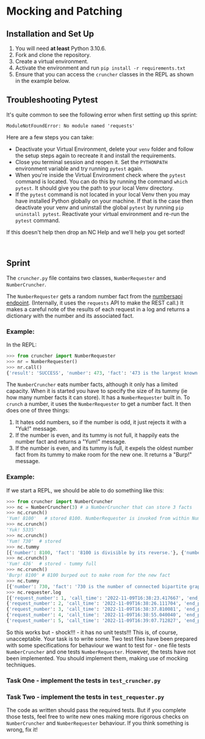 # Mocking and Patching

## Installation and Set Up
1. You will need **at least** Python 3.10.6.
2. Fork and clone the repository. 
3. Create a virtual environment.
4. Activate the environment and run `pip install -r requirements.txt`
5. Ensure that you can access the `cruncher` classes in the REPL as shown in the example below.

## Troubleshooting Pytest

It's quite common to see the following error when first setting up this sprint: 
```
ModuleNotFoundError: No module named 'requests'
```
Here are a few steps you can take:
- Deactivate your Virtual Environment, delete your `venv` folder and follow the setup steps again to recreate it and install the requirements.
- Close you terminal session and reopen it. Set the `PYTHONPATH` environment variable and try running `pytest` again.
- When you're inside the Virtual Environment check where the `pytest` command is located. You can do this by running the command `which pytest`. It should give you the path to your local Venv directory. 
- If the `pytest` command is not located in your local Venv then you may have installed Python globally on your machine. If that is the case then deactivate your venv and uninstall the global `pytest` by running `pip uninstall pytest`. Reactivate your virtual environment and re-run the `pytest` command.

If this doesn't help then drop an NC Help and we'll help you get sorted!

<br>

## Sprint
The `cruncher.py` file contains two classes, `NumberRequester` and `NumberCruncher`. 

The `NumberRequester` gets a random number fact from the [numbersapi endpoint](http://numbersapi.com/). (Internally, it uses the `requests` API to make the REST call.) It makes a careful note of the results of each request in a log and returns a dictionary with the number and its associated fact.

### Example:
In the REPL:
```python
>>> from cruncher import NumberRequester
>>> nr = NumberRequester()
>>> nr.call()
{'result': 'SUCCESS', 'number': 473, 'fact': '473 is the largest known number whose square and 4^{th} power use different digits.'}
```

The `NumberCruncher` eats number facts, although it only has a limited capacity. When it is started you have to specify the size of its tummy (ie how many number facts it can store). It has a `NumberRequester` built in. To `crunch` a number, it uses the `NumberRequester` to get a number fact. It then does one of three things:
1. It hates odd numbers, so if the number is odd, it just rejects it with a "Yuk!" message.
2. If the number is even, and its tummy is not full, it happily eats the number fact and returns a "Yum!" message.
3. If the number is even, and its tummy is full, it expels the oldest number fact from its tummy to make room for the new one. It returns a "Burp!" message.

### Example:
If we start a REPL, we should be able to do something like this:
```python
>>> from cruncher import NumberCruncher
>>> nc = NumberCruncher(3) # a NumberCruncher that can store 3 facts
>>> nc.crunch()
'Yum! 8100'   # stored 8100. NumberRequester is invoked from within NumberCruncher
>>> nc.crunch()
'Yuk! 5335'
>>> nc.crunch()
'Yum! 730'  # stored
>>> nc.tummy
[{'number': 8100, 'fact': '8100 is divisible by its reverse.'}, {'number': 730, 'fact': '730 is the number of connected bipartite graphs with 9 vertices.'}]
>>> nc.crunch()
'Yum! 436'  # stored - tummy full
>>> nc.crunch()
'Burp! 8100' # 8100 burped out to make room for the new fact
>>> nc.tummy
[{'number': 730, 'fact': '730 is the number of connected bipartite graphs with 9 vertices.'}, {'number': 436, 'fact': '436 is a boring number.'}, {'number': 5624, 'fact': '5624 is the number of binary 5×5 matrices up to permutations of rows and columns.'}]
>>> nc.requester.log
[{'request_number': 1, 'call_time': '2022-11-09T16:38:23.417667', 'end_point': 'http://numbersapi.com/random/math', 'result': 'SUCCESS', 'number': 8100},  
{'request_number': 2, 'call_time': '2022-11-09T16:38:26.111704', 'end_point': 'http://numbersapi.com/random/math', 'result': 'SUCCESS', 'number': 5335},  
{'request_number': 3, 'call_time': '2022-11-09T16:38:37.810081', 'end_point': 'http://numbersapi.com/random/math', 'result': 'SUCCESS', 'number': 730},  
{'request_number': 4, 'call_time': '2022-11-09T16:38:55.040040', 'end_point': 'http://numbersapi.com/random/math', 'result': 'SUCCESS', 'number': 436},  
{'request_number': 5, 'call_time': '2022-11-09T16:39:07.712827', 'end_point': 'http://numbersapi.com/random/math', 'result': 'SUCCESS', 'number': 5624}]
```

So this works but - shock!!! - it has no unit tests!!! This is, of course, unacceptable. Your task is to write some. Two test files have been prepared with some specifications for behaviour we want to test for - one file tests `NumberCruncher` and one tests `NumberRequester`. However, the tests have not been implemented. You should implement them, making use of mocking techniques. 

### Task One - implement the tests in `test_cruncher.py`

### Task Two - implement the tests in `test_requester.py`

The code as written should pass the required tests. But if you complete those tests, feel free to write new ones making more rigorous checks on `NumberCruncher` and `NumberRequester` behaviour. If you think something is wrong, fix it!
